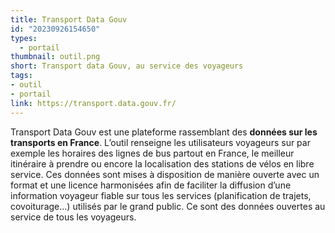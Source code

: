 ```yaml
---
title: Transport Data Gouv
id: "20230926154650"
types:
  - portail
thumbnail: outil.png
short: Transport data Gouv, au service des voyageurs
tags:
- outil
- portail
link: https://transport.data.gouv.fr/
---
```


Transport Data Gouv est une plateforme rassemblant des **données sur les transports en France**. L’outil renseigne les utilisateurs voyageurs sur par exemple les horaires des lignes de bus partout en France, le meilleur itinéraire à prendre ou encore la localisation des stations de vélos en libre service. Ces données sont mises à disposition de manière ouverte avec un format et une licence harmonisées afin de faciliter la diffusion d’une information voyageur fiable sur tous les services (planification de trajets, covoiturage…) utilisés par le grand public.
Ce sont des données ouvertes au service de tous les voyageurs.

